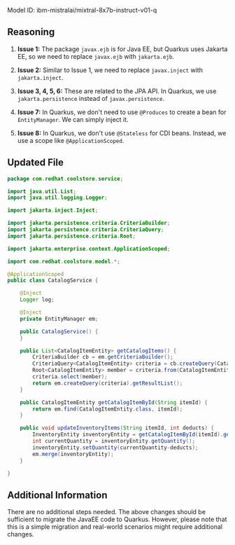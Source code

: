 Model ID: ibm-mistralai/mixtral-8x7b-instruct-v01-q

## Reasoning

1. **Issue 1:** The package `javax.ejb` is for Java EE, but Quarkus uses Jakarta EE, so we need to replace `javax.ejb` with `jakarta.ejb`.

2. **Issue 2:** Similar to Issue 1, we need to replace `javax.inject` with `jakarta.inject`.

3. **Issue 3, 4, 5, 6:** These are related to the JPA API. In Quarkus, we use `jakarta.persistence` instead of `javax.persistence`.

4. **Issue 7:** In Quarkus, we don't need to use `@Produces` to create a bean for `EntityManager`. We can simply inject it. 

5. **Issue 8:** In Quarkus, we don't use `@Stateless` for CDI beans. Instead, we use a scope like `@ApplicationScoped`.

## Updated File

```java
package com.redhat.coolstore.service;

import java.util.List;
import java.util.logging.Logger;

import jakarta.inject.Inject;

import jakarta.persistence.criteria.CriteriaBuilder;
import jakarta.persistence.criteria.CriteriaQuery;
import jakarta.persistence.criteria.Root;

import jakarta.enterprise.context.ApplicationScoped;

import com.redhat.coolstore.model.*;

@ApplicationScoped
public class CatalogService {

    @Inject
    Logger log;

    @Inject
    private EntityManager em;

    public CatalogService() {
    }

    public List<CatalogItemEntity> getCatalogItems() {
        CriteriaBuilder cb = em.getCriteriaBuilder();
        CriteriaQuery<CatalogItemEntity> criteria = cb.createQuery(CatalogItemEntity.class);
        Root<CatalogItemEntity> member = criteria.from(CatalogItemEntity.class);
        criteria.select(member);
        return em.createQuery(criteria).getResultList();
    }

    public CatalogItemEntity getCatalogItemById(String itemId) {
        return em.find(CatalogItemEntity.class, itemId);
    }

    public void updateInventoryItems(String itemId, int deducts) {
        InventoryEntity inventoryEntity = getCatalogItemById(itemId).getInventory();
        int currentQuantity = inventoryEntity.getQuantity();
        inventoryEntity.setQuantity(currentQuantity-deducts);
        em.merge(inventoryEntity);
    }

}
```

## Additional Information

There are no additional steps needed. The above changes should be sufficient to migrate the JavaEE code to Quarkus. However, please note that this is a simple migration and real-world scenarios might require additional changes.